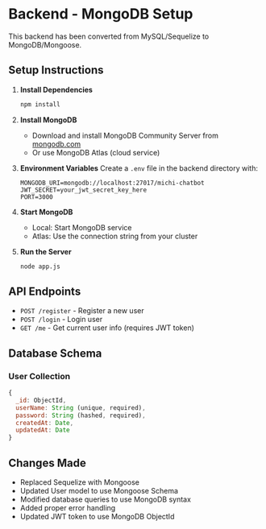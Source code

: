 # Backend - MongoDB Setup

This backend has been converted from MySQL/Sequelize to MongoDB/Mongoose.

## Setup Instructions

1. **Install Dependencies**

   ```bash
   npm install
   ```

2. **Install MongoDB**

   - Download and install MongoDB Community Server from [mongodb.com](https://www.mongodb.com/try/download/community)
   - Or use MongoDB Atlas (cloud service)

3. **Environment Variables**
   Create a `.env` file in the backend directory with:

   ```
   MONGODB_URI=mongodb://localhost:27017/michi-chatbot
   JWT_SECRET=your_jwt_secret_key_here
   PORT=3000
   ```

4. **Start MongoDB**

   - Local: Start MongoDB service
   - Atlas: Use the connection string from your cluster

5. **Run the Server**
   ```bash
   node app.js
   ```

## API Endpoints

- `POST /register` - Register a new user
- `POST /login` - Login user
- `GET /me` - Get current user info (requires JWT token)

## Database Schema

### User Collection

```javascript
{
  _id: ObjectId,
  userName: String (unique, required),
  password: String (hashed, required),
  createdAt: Date,
  updatedAt: Date
}
```

## Changes Made

- Replaced Sequelize with Mongoose
- Updated User model to use Mongoose Schema
- Modified database queries to use MongoDB syntax
- Added proper error handling
- Updated JWT token to use MongoDB ObjectId
